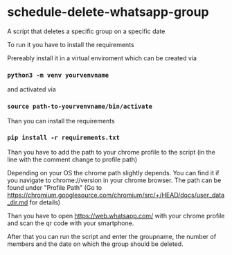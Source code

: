 # schedule-delete-whatsapp-group
A script that deletes a specific group on a specific date

To run it you have to install the requirements

Prereably install it in a virtual enviroment 
which can be created via
### `python3 -m venv yourvenvname`
and activated via 
### `source path-to-yourvenvname/bin/activate`

Than you can install the requirements

### `pip install -r requirements.txt`

Than you have to add the path to your chrome profile to the script 
(in the line with the comment change to profile path)

Depending on your OS the chrome path slightly depends. You can find it if you 
navigate to chrome://version in your chrome browser.
The path can be found under "Profile Path"
(Go to https://chromium.googlesource.com/chromium/src/+/HEAD/docs/user_data_dir.md for details)

Than you have to open https://web.whatsapp.com/  with your chrome profile and scan the qr code with your smartphone.

After that you can run the script and enter the groupname, 
the number of members and the date on which the group should be deleted.


